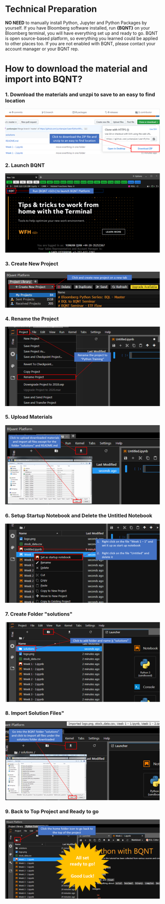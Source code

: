 # Technical Preparation
**NO NEED** to manually install Python, Jupyter and Python Packages by yourself.
If you have Bloomberg software installed, run **{BQNT}** on your Bloomberg terminal, you will have everything set up and ready to go. BQNT is open source-based platform, so everything you learned could be applied to other places too. If you are not enabled with BQNT, please contact your account manager or your BQNT rep. 

# How to download the material and import into BQNT?

### 1. Download the materials and unzpi to save to an easy to find location
![Download the materials](https://github.com/yunkanqian/PythonTrainingSetUpInstructions/blob/master/1.PNG)

### 2. Launch BQNT
![Launch BQNT](https://github.com/yunkanqian/PythonTrainingSetUpInstructions/blob/master/2.PNG)

### 3. Create New Project
![Create New Project](https://github.com/yunkanqian/PythonTrainingSetUpInstructions/blob/master/3.PNG)

### 4. Rename the Project
![Rename the Project](https://github.com/yunkanqian/PythonTrainingSetUpInstructions/blob/master/4.PNG)

### 5. Upload Materials
![Upload Materials](https://github.com/yunkanqian/PythonTrainingSetUpInstructions/blob/master/5.PNG)

### 6. Setup Startup Notebook and Delete the Untitled Notebook
![Setup Startup Notebook](https://github.com/yunkanqian/PythonTrainingSetUpInstructions/blob/master/6.PNG)

### 7. Create Folder "solutions"
![Create Folder solutions](https://github.com/yunkanqian/PythonTrainingSetUpInstructions/blob/master/7.PNG)

### 8. Import Solution Files"
![Import Solution Files](https://github.com/yunkanqian/PythonTrainingSetUpInstructions/blob/master/8.PNG)

### 9. Back to Top Project and Ready to go
![Back to Top Project](https://github.com/yunkanqian/PythonTrainingSetUpInstructions/blob/master/9.PNG)
